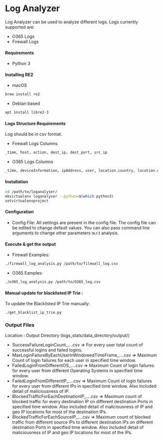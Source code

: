 # Log Analyzer
Log Analyzer can be used to analyze different logs.
Logs currently supported are:
- O365 Logs
- Firewall Logs

#### Requirements
- Python 3

#### Installing RE2
- macOS
```bash
brew install re2
```
- Debian based
```bash
apt install libre2-3
```

#### Logs Structure Requirements
Log should be in csv format.
- Firewall Logs Columns
```bash
_time, host, action, dest_ip, dest_port, src_ip
```
- O365 Logs Columns
```bash
_time, deviceInformation, ipAddress, user, location.country, location.city, app, loginStatus
``` 

#### Installation
```bash
cd /path/to/loganalyser/
mkvirtualenv loganalyser --python=$(which python3)
setvirtualenvproject
```

#### Configuration
- Config File: All settings are present in the config file. The config file can be edited to change default values. You can also pass command line arguments to change other parameters w.r.t analysis.

#### Execute & get the output
- Firewall Examples:
```bash
./firewall_log_analysis.py /path/to/filewall_log.csv
```
- O365 Eamples:
```bash
./o365_log_analysis.py /path/to/O365_log.csv
```

#### Manual update for blacklisted IP Trie :
To update the Blacklisted IP Trie manually:
```bash
./get_blacklist_ip_trie.py
``` 

### Output Files
Location : Output Directory (logs_stats/data_directory/output/)
- SuccessFailureLoginCount_....csv => For every user total count of successful logins and failed logins.
- MaxLoginFailureByEachUserInWindowedTimeFrame_....csv => Maximum Count of login failures for each user in specified time window.
- FailedLoginFromDifferentOS_....csv => Maximum Count of login failures for every user from different Operating Systems in specified time window.
- FailedLoginFromDifferentIP_....csv => Maximum Count of login failures for every user from different IPs in specified time window. Also included detail of maliciousness of IP.
- BlockedTrafficForEachDestinationIP_....csv => Maximum count of blocked traffic for every destination IP on different destination Ports in specified time window. Also included detail of maliciousness of IP and geo IP locations for most of the destination IPs.
- BlockedTrafficForEachSourceIP_....csv => Maximum count of blocked traffic from different source IPs to different destination IPs on different destination Ports in specified time window. Also included detail of maliciousness of IP and geo IP locations for most of the IPs.
